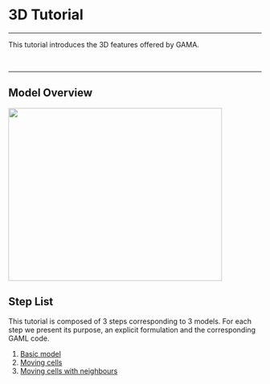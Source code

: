 # 3D Tutorial

---

This tutorial introduces the 3D features offered by GAMA.


<br />

---


## Model Overview

<a href='http://www.youtube.com/watch?feature=player_embedded&v=6ZlBU6xTcfw' target='_blank'><img src='http://img.youtube.com/vi/6ZlBU6xTcfw/0.jpg' width='425' height=344 /></a>


## Step List

This tutorial is composed of 3 steps corresponding to 3 models. For each step we present its purpose, an explicit formulation and the corresponding GAML code.

  1. [Basic model](Tutorial__ThreeDTutorial_step1)
  1. [Moving cells](Tutorial__ThreeDTutorial_step2)
  1. [Moving cells with neighbours](Tutorial__ThreeDTutorial_step3)